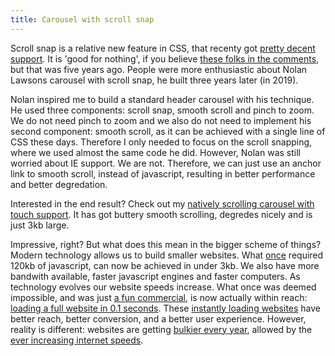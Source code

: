 ```yaml
---
title: Carousel with scroll snap
---
```


Scroll snap is a relative new feature in CSS, that recenty got [pretty decent support](https://caniuse.com/?search=scroll%20snap). It is 'good for nothing', if you believe [these folks in the comments](https://css-tricks.com/introducing-css-scroll-snap-points/), but that was five years ago. People were more enthusiastic about Nolan Lawsons carousel with scroll snap, he built three years later (in 2019).

Nolan inspired me to build a standard header carousel with his technique. He used three components: scroll snap, smooth scroll and pinch to zoom. We do not need pinch to zoom and we also do not need to implement his second component: smooth scroll, as it can be achieved with a single line of CSS these days. Therefore I only needed to focus on the scroll snapping, where we used almost the same code he did. However, Nolan was still worried about IE support. We are not. Therefore, we can just use an anchor link to smooth scroll, instead of javascript, resulting in better performance and better degredation.

Interested in the end result? Check out my [natively scrolling carousel with touch support](https://codepen.io/joosts/pen/MWJBPgo?editors=0010). It has got buttery smooth scrolling, degredes nicely and is just 3kb large.

Impressive, right? But what does this mean in the bigger scheme of things? Modern technology allows us to build smaller websites. What [once](https://flickity.metafizzy.co) required 120kb of javascript, can now be achieved in under 3kb. We also have more bandwith available, faster javascript engines and faster computers. As technology evolves our website speeds increase. What once was deemed impossible, and was just [a fun commercial](/blog/websites-that-load-instantly), is now actually within reach: [loading a full website in 0.1 seconds](/blog/websites-that-load-instantly). These [instantly loading websites](/blog/websites-that-load-instantly) have better reach, better conversion, and a better user experience. However, reality is different: websites are getting [bulkier every year](https://httparchive.org/reports/page-weight), allowed by the [ever increasing internet speeds](https://www.nngroup.com/articles/law-of-bandwidth/).